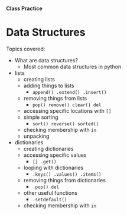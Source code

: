 #### Class Practice
# Data Structures

Topics covered:
- What are data structures?
    - Most common data structures in python
- lists
    - creating lists
    - adding things to lists
        - `append() .extend() .insert()`
    - removing things from lists
        -  `pop() remove() clear() del`
    - accessing specific locations with `[]`
    - simple sorting
        - `sort() reverse() sorted()`
    - checking membership with `in`
    - unpacking
- dictionaries
    - creating dictionaries
    - accessing specific values
        - `[] .get()`
    - looping with dictionaries
        - `.keys() .values() .items()`
    - removing things from dictionaries
        - `.pop() del`
    - other useful functions
        - `.setdefault()`
    - checking membership with `in`
    
